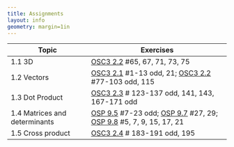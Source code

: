 ```yaml
---
title: Assignments
layout: info
geometry: margin=1in
---
```


|Topic|Exercises|
|-----|---------|
| 1.1 3D | [OSC3 2.2](https://openstax.org/books/calculus-volume-3/pages/2-2-vectors-in-three-dimensions) #65, 67, 71, 73, 75 |
| 1.2 Vectors | [OSC3 2.1](https://openstax.org/books/calculus-volume-3/pages/2-1-vectors-in-the-plane) #1-13 odd, 21; [OSC3 2.2](https://openstax.org/books/calculus-volume-3/pages/2-2-vectors-in-three-dimensions) #77-103 odd, 115 |
| 1.3 Dot Product | [OSC3 2.3](https://openstax.org/books/calculus-volume-3/pages/2-3-the-dot-product) # 123-137 odd, 141, 143, 167-171 odd|
| 1.4 Matrices and determinants | [OSP 9.5](https://openstax.org/books/precalculus/pages/9-5-matrices-and-matrix-operations) #7-23 odd; [OSP 9.7](https://openstax.org/books/precalculus/pages/9-7-solving-systems-with-inverses) #27, 29; [OSP 9.8](https://openstax.org/books/precalculus/pages/9-8-solving-systems-with-cramers-rule) #5, 7, 9, 15, 17, 21|
| 1.5 Cross product | [OSC3 2.4](https://openstax.org/books/calculus-volume-3/pages/2-4-the-cross-product) # 183-191 odd, 195 |

